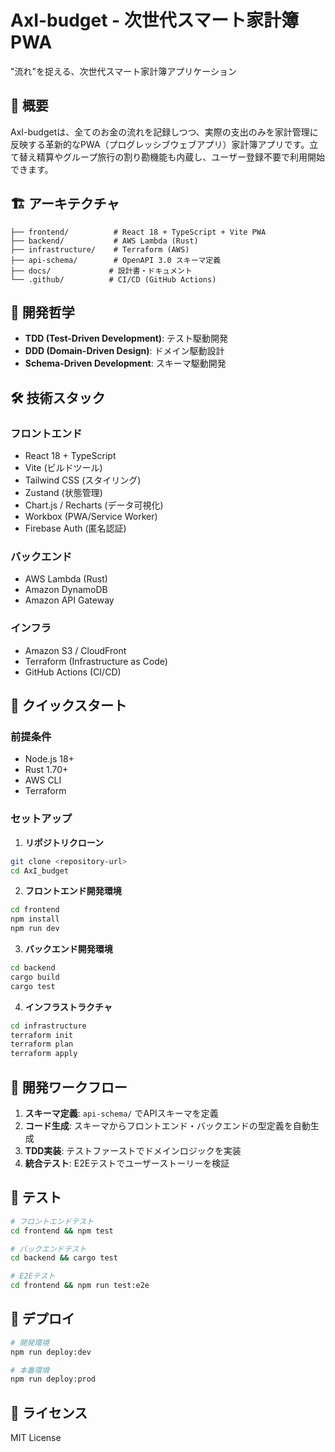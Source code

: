 # AxI-budget - 次世代スマート家計簿 PWA

"流れ"を捉える、次世代スマート家計簿アプリケーション

## 🚀 概要

AxI-budgetは、全てのお金の流れを記録しつつ、実際の支出のみを家計管理に反映する革新的なPWA（プログレッシブウェブアプリ）家計簿アプリです。立て替え精算やグループ旅行の割り勘機能も内蔵し、ユーザー登録不要で利用開始できます。

## 🏗️ アーキテクチャ

```
├── frontend/          # React 18 + TypeScript + Vite PWA
├── backend/           # AWS Lambda (Rust)
├── infrastructure/    # Terraform (AWS)
├── api-schema/        # OpenAPI 3.0 スキーマ定義
├── docs/             # 設計書・ドキュメント
└── .github/          # CI/CD (GitHub Actions)
```

## 🎯 開発哲学

- **TDD (Test-Driven Development)**: テスト駆動開発
- **DDD (Domain-Driven Design)**: ドメイン駆動設計
- **Schema-Driven Development**: スキーマ駆動開発

## 🛠️ 技術スタック

### フロントエンド
- React 18 + TypeScript
- Vite (ビルドツール)
- Tailwind CSS (スタイリング)
- Zustand (状態管理)
- Chart.js / Recharts (データ可視化)
- Workbox (PWA/Service Worker)
- Firebase Auth (匿名認証)

### バックエンド
- AWS Lambda (Rust)
- Amazon DynamoDB
- Amazon API Gateway

### インフラ
- Amazon S3 / CloudFront
- Terraform (Infrastructure as Code)
- GitHub Actions (CI/CD)

## 🚀 クイックスタート

### 前提条件
- Node.js 18+
- Rust 1.70+
- AWS CLI
- Terraform

### セットアップ

1. **リポジトリクローン**
```bash
git clone <repository-url>
cd AxI_budget
```

2. **フロントエンド開発環境**
```bash
cd frontend
npm install
npm run dev
```

3. **バックエンド開発環境**
```bash
cd backend
cargo build
cargo test
```

4. **インフラストラクチャ**
```bash
cd infrastructure
terraform init
terraform plan
terraform apply
```

## 📝 開発ワークフロー

1. **スキーマ定義**: `api-schema/` でAPIスキーマを定義
2. **コード生成**: スキーマからフロントエンド・バックエンドの型定義を自動生成
3. **TDD実装**: テストファーストでドメインロジックを実装
4. **統合テスト**: E2Eテストでユーザーストーリーを検証

## 🧪 テスト

```bash
# フロントエンドテスト
cd frontend && npm test

# バックエンドテスト
cd backend && cargo test

# E2Eテスト
cd frontend && npm run test:e2e
```

## 🚀 デプロイ

```bash
# 開発環境
npm run deploy:dev

# 本番環境
npm run deploy:prod
```

## 📄 ライセンス

MIT License
